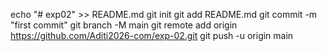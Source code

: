 echo "# exp02" >> README.md
git init
git add README.md
git commit -m "first commit"
git branch -M main
git remote add origin https://github.com/Aditi2026-com/exp-02.git
git push -u origin main
